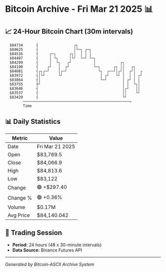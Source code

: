 # Bitcoin Archive - Fri Mar 21 2025 📊

## 📈 24-Hour Bitcoin Chart (30m intervals)

```
  $84734      ┤                ┌┐                              
  $84625      ┤                │└─┐ ┌─┐                        
  $84516      ┤     ┌─┐      ┌┐│  │ │ │                        
  $84407      ┤     │ └┐     │└┘  └─┘ └─┐                      
  $84299      ┤     │  └┐   ┌┘          │           ┌┐         
  $84190      ┤    ┌┘   │  ┌┘           └─┐      ┌┐ ││   ┌┐    
  $84081      ┤┌┐┌─┘    │┌─┘              └┐  ┌──┘│┌┘│  ┌┘│  ┌ 
  $83972      ┤│└┘      └┘                 │ ┌┘   └┘ │  │ │ ┌┘ 
  $83864      ┤│                           └─┘       │ ┌┘ │ │  
  $83755      ┼┘                                     │ │  └┐│  
  $83646      ┤                                      │┌┘   ││  
  $83537      ┤                                      ││    └┘  
  $83429      ┤                                      └┘        
        ────────────────────────────────────────────────→
        Time
```

## 📊 Daily Statistics

| Metric | Value |
|--------|-------|
| Date | Fri Mar 21 2025 |
| Open | $83,769.5 |
| Close | $84,066.9 |
| High | $84,813.6 |
| Low | $83,122 |
| Change | 🟢 +$297.40 |
| Change % | 🟢 +0.36% |
| Volume | $0.17M |
| Avg Price | $84,140.042 |

## 📅 Trading Session

- **Period:** 24 hours (48 x 30-minute intervals)
- **Data Source:** Binance Futures API

---
*Generated by Bitcoin-ASCII Archive System*
